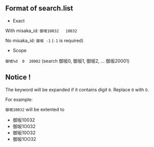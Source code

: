 ## Format of search.list

+ Exact

With misaka_id: `御坂10032   10032`

No misaka_id:  `御坂 -1` (`-1` is required)

+ Scope

`御坂%d  0  20002`  (search 御坂0, 御坂1, 御坂2, ... 御坂20001)


## Notice !

The keyword will be expanded if it contains digit `0`. Replace `0` with `O`.

For example:

`御坂10032` will be extented to 

+ 御坂10032
+ 御坂1O032
+ 御坂10O32
+ 御坂1OO32

